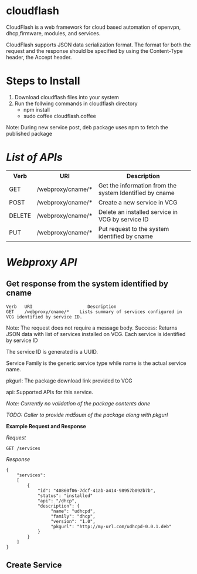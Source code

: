 cloudflash
==========

CloudFlash is a web framework for cloud based automation of openvpn, dhcp,firmware, modules, and services.

CloudFlash supports JSON data serialization format. The format for both the request and the response
should be specified by using the Content-Type header, the Accept header.

Steps to Install
===============
1) Download cloudflash files into your system
2) Run the follwing commands in cloudflash directory
   - npm install 
   - sudo coffee cloudflash.coffee

Note: During new service post, deb package uses npm to fetch the published package

*List of APIs*
==============

<table>
  <tr>
    <th>Verb</th><th>URI</th><th>Description</th>
  </tr>
  <tr>
    <td>GET</td><td>/webproxy/cname/*</td><td>Get the information from the system Identified by cname</td>
  </tr>
  <tr>
    <td>POST</td><td>/webproxy/cname/*</td><td>Create a new service in VCG</td>
  </tr>
  <tr>
    <td>DELETE</td><td>/webproxy/cname/*</td><td>Delete an installed service in VCG by service ID</td>
  </tr>
  <tr>
    <td>PUT</td><td>/webproxy/cname/*</td><td>Put request to the system identified by cname</td>
  </tr>

</table>




*Webproxy API*
==============

 Get response from the system identified by cname
--------------

    Verb   URI                     Description
    GET	   /webproxy/cname/*	Lists summary of services configured in VCG identified by service ID.


Note: The request does not require a message body.
Success: Returns JSON data with list of services installed on VCG. Each service is identified by service ID

The service ID is generated is a UUID.

Service Family is the generic service type while name is the actual service name.

pkgurl: The package download link provided to VCG

api: Supported APIs for this service.

*Note: Currently no validation of the package contents done*

*TODO: Caller to provide md5sum of the package along with pkgurl*


**Example Request and Response**

*Request*

    GET /services

*Response*

```
{
    "services": 
    [
        {
            "id": "40860f06-7dcf-41ab-a414-98957b092b7b",
            "status": "installed"
            "api": "/dhcp",
			"description": {
				 "name": "udhcpd",
            	 "family": "dhcp",
			     "version": "1.0",
            	 "pkgurl": "http://my-url.com/udhcpd-0.0.1.deb"
			}
        }
    ]
}
```

Create Service
---------------


